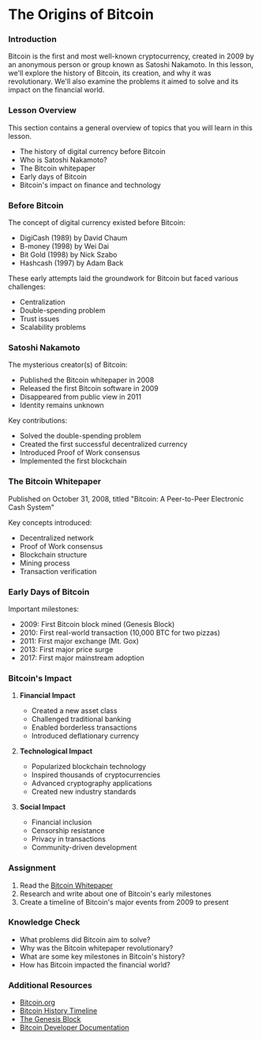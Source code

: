 <!-- ---
: 5
pagination_next: foundation/consensus-mechanisms
--- -->

# The Origins of Bitcoin

### Introduction

Bitcoin is the first and most well-known cryptocurrency, created in 2009 by an anonymous person or group known as Satoshi Nakamoto. In this lesson, we'll explore the history of Bitcoin, its creation, and why it was revolutionary. We'll also examine the problems it aimed to solve and its impact on the financial world.

### Lesson Overview

This section contains a general overview of topics that you will learn in this lesson.

- The history of digital currency before Bitcoin
- Who is Satoshi Nakamoto?
- The Bitcoin whitepaper
- Early days of Bitcoin
- Bitcoin's impact on finance and technology

### Before Bitcoin

The concept of digital currency existed before Bitcoin:
- DigiCash (1989) by David Chaum
- B-money (1998) by Wei Dai
- Bit Gold (1998) by Nick Szabo
- Hashcash (1997) by Adam Back

These early attempts laid the groundwork for Bitcoin but faced various challenges:
- Centralization
- Double-spending problem
- Trust issues
- Scalability problems

### Satoshi Nakamoto

The mysterious creator(s) of Bitcoin:
- Published the Bitcoin whitepaper in 2008
- Released the first Bitcoin software in 2009
- Disappeared from public view in 2011
- Identity remains unknown

Key contributions:
- Solved the double-spending problem
- Created the first successful decentralized currency
- Introduced Proof of Work consensus
- Implemented the first blockchain

### The Bitcoin Whitepaper

Published on October 31, 2008, titled "Bitcoin: A Peer-to-Peer Electronic Cash System"

Key concepts introduced:
- Decentralized network
- Proof of Work consensus
- Blockchain structure
- Mining process
- Transaction verification

### Early Days of Bitcoin

Important milestones:
- 2009: First Bitcoin block mined (Genesis Block)
- 2010: First real-world transaction (10,000 BTC for two pizzas)
- 2011: First major exchange (Mt. Gox)
- 2013: First major price surge
- 2017: First major mainstream adoption

### Bitcoin's Impact

1. **Financial Impact**
   - Created a new asset class
   - Challenged traditional banking
   - Enabled borderless transactions
   - Introduced deflationary currency

2. **Technological Impact**
   - Popularized blockchain technology
   - Inspired thousands of cryptocurrencies
   - Advanced cryptography applications
   - Created new industry standards

3. **Social Impact**
   - Financial inclusion
   - Censorship resistance
   - Privacy in transactions
   - Community-driven development

### Assignment

<div class="lesson-content__panel" markdown="1">

1. Read the [Bitcoin Whitepaper](https://bitcoin.org/bitcoin.pdf)
2. Research and write about one of Bitcoin's early milestones
3. Create a timeline of Bitcoin's major events from 2009 to present

</div>

### Knowledge Check

- What problems did Bitcoin aim to solve?
- Why was the Bitcoin whitepaper revolutionary?
- What are some key milestones in Bitcoin's history?
- How has Bitcoin impacted the financial world?

### Additional Resources

- [Bitcoin.org](https://bitcoin.org/)
- [Bitcoin History Timeline](https://en.bitcoin.it/wiki/History)
- [The Genesis Block](https://www.blockchain.com/btc/block/0)
- [Bitcoin Developer Documentation](https://bitcoin.org/en/developer-documentation) 